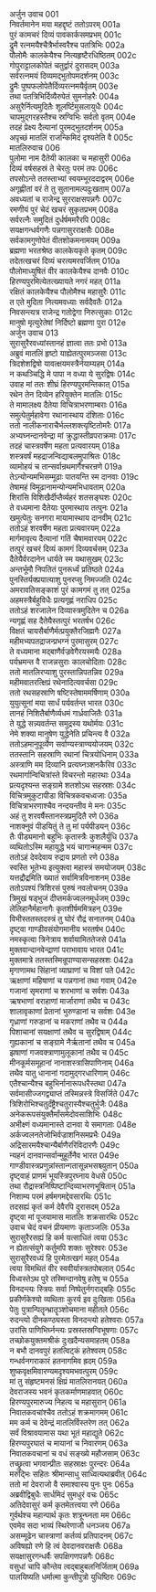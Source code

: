 अर्जुन उवाच	001  
निवर्तमानेन मया महद्दृष्टं ततोऽपरम्	001a  
पुरं कामचरं दिव्यं पावकार्कसमप्रभम्	001c  
द्रुमै रत्नमयैश्चैत्रैर्भास्वरैश्च पतत्रिभिः	002a  
पौलोमैः कालकेयैश्च नित्यहृष्टैरधिष्ठितम्	002c  
गोपुराट्टालकोपेतं चतुर्द्वारं दुरासदम्	003a  
सर्वरत्नमयं दिव्यमद्भुतोपमदर्शनम्	003c  
द्रुमैः पुष्पफलोपेतैर्दिव्यरत्नमयैर्वृतम्	003e  
तथा पतत्रिभिर्दिव्यैरुपेतं सुमनोहरैः	004a  
असुरैर्नित्यमुदितैः शूलर्ष्टिमुसलायुधैः	004c  
चापमुद्गरहस्तैश्च स्रग्विभिः सर्वतो वृतम्	004e  
तदहं प्रेक्ष्य दैत्यानां पुरमद्भुतदर्शनम्	005a  
अपृच्छं मातलिं राजन्किमिदं दृश्यतेति वै	005c  
मातलिरुवाच	006  
पुलोमा नाम दैतेयी कालका च महासुरी	006a  
दिव्यं वर्षसहस्रं ते चेरतुः परमं तपः	006c  
तपसोऽन्ते ततस्ताभ्यां स्वयम्भूरददाद्वरम्	006e  
अगृह्णीतां वरं ते तु सुतानामल्पदुःखताम्	007a  
अवध्यतां च राजेन्द्र सुरराक्षसपन्नगैः	007c  
रमणीयं पुरं चेदं खचरं सुकृतप्रभम्	008a  
सर्वरत्नैः समुदितं दुर्धर्षममरैरपि	008c  
सयक्षगन्धर्वगणैः पन्नगासुरराक्षसैः	008e  
सर्वकामगुणोपेतं वीतशोकमनामयम्	009a  
ब्रह्मणा भरतश्रेष्ठ कालकेयकृते कृतम्	009c  
तदेतत्खचरं दिव्यं चरत्यमरवर्जितम्	010a  
पौलोमाध्युषितं वीर कालकेयैश्च दानवैः	010c  
हिरण्यपुरमित्येतत्ख्यायते नगरं महत्	011a  
रक्षितं कालकेयैश्च पौलोमैश्च महासुरैः	011c  
त एते मुदिता नित्यमवध्याः सर्वदैवतैः	012a  
निवसन्त्यत्र राजेन्द्र गतोद्वेगा निरुत्सुकाः	012c  
मानुषो मृत्युरेतेषां निर्दिष्टो ब्रह्मणा पुरा	012e  
अर्जुन उवाच	013  
सुरासुरैरवध्यांस्तानहं ज्ञात्वा ततः प्रभो	013a  
अब्रुवं मातलिं हृष्टो याह्येतत्पुरमञ्जसा	013c  
त्रिदशेशद्विषो यावत्क्षयमस्त्रैर्नयाम्यहम्	014a  
न कथञ्चिद्धि मे पापा न वध्या ये सुरद्विषः	014c  
उवाह मां ततः शीघ्रं हिरण्यपुरमन्तिकात्	015a  
रथेन तेन दिव्येन हरियुक्तेन मातलिः	015c  
ते मामालक्ष्य दैतेया विचित्राभरणाम्बराः	016a  
समुत्पेतुर्महावेगा रथानास्थाय दंशिताः	016c  
ततो नालीकनाराचैर्भल्लशक्त्यृष्टितोमरैः	017a  
अभ्यघ्नन्दानवेन्द्रा मां क्रुद्धास्तीव्रपराक्रमाः	017c  
तदहं चास्त्रवर्षेण महता प्रत्यवारयम्	018a  
शस्त्रवर्षं महद्राजन्विद्याबलमुपाश्रितः	018c  
व्यामोहयं च तान्सर्वान्रथमार्गैश्चरन्रणे	019a  
तेऽन्योन्यमभिसम्मूढाः पातयन्ति स्म दानवाः	019c  
तेषामहं विमूढानामन्योन्यमभिधावताम्	020a  
शिरांसि विशिखैर्दीप्तैर्व्यहरं शतसङ्घशः	020c  
ते वध्यमाना दैतेयाः पुरमास्थाय तत्पुनः	021a  
खमुत्पेतुः सनगरा मायामास्थाय दानवीम्	021c  
ततोऽहं शरवर्षेण महता प्रत्यवारयम्	022a  
मार्गमावृत्य दैत्यानां गतिं चैषामवारयम्	022c  
तत्पुरं खचरं दिव्यं कामगं दिव्यवर्चसम्	023a  
दैतेयैर्वरदानेन धार्यते स्म यथासुखम्	023c  
अन्तर्भूमौ निपतितं पुनरूर्ध्वं प्रतिष्ठते	024a  
पुनस्तिर्यक्प्रयात्याशु पुनरप्सु निमज्जति	024c  
अमरावतिसङ्काशं पुरं कामगमं तु तत्	025a  
अहमस्त्रैर्बहुविधैः प्रत्यगृह्णं नराधिप	025c  
ततोऽहं शरजालेन दिव्यास्त्रमुदितेन च	026a  
न्यगृह्णं सह दैतेयैस्तत्पुरं भरतर्षभ	026c  
विक्षतं चायसैर्बाणैर्मत्प्रयुक्तैरजिह्मगैः	027a  
महीमभ्यपतद्राजन्प्रभग्नं पुरमासुरम्	027c  
ते वध्यमाना मद्बाणैर्वज्रवेगैरयस्मयैः	028a  
पर्यभ्रमन्त वै राजन्नसुराः कालचोदिताः	028c  
ततो मातलिरप्याशु पुरस्तान्निपतन्निव	029a  
महीमवातरत्क्षिप्रं रथेनादित्यवर्चसा	029c  
ततो रथसहस्राणि षष्टिस्तेषाममर्षिणाम्	030a  
युयुत्सूनां मया सार्धं पर्यवर्तन्त भारत	030c  
तानहं निशितैर्बाणैर्व्यधमं गार्ध्रवाजितैः	031a  
ते युद्धे सन्न्यवर्तन्त समुद्रस्य यथोर्मयः	031c  
नेमे शक्या मानुषेण युद्धेनेति प्रचिन्त्य वै	032a  
ततोऽहमानुपूर्व्येण सर्वाण्यस्त्राण्ययोजयम्	032c  
ततस्तानि सहस्राणि रथानां चित्रयोधिनाम्	033a  
अस्त्राणि मम दिव्यानि प्रत्यघ्नञ्शनकैरिव	033c  
रथमार्गान्विचित्रांस्ते विचरन्तो महारथाः	034a  
प्रत्यदृश्यन्त सङ्ग्रामे शतशोऽथ सहस्रशः	034c  
विचित्रमुकुटापीडा विचित्रकवचध्वजाः	035a  
विचित्राभरणाश्चैव नन्दयन्तीव मे मनः	035c  
अहं तु शरवर्षैस्तानस्त्रप्रमुदितै रणे	036a  
नाशक्नुवं पीडयितुं ते तु मां पर्यपीडयन्	036c  
तैः पीड्यमानो बहुभिः कृतास्त्रैः कुशलैर्युधि	037a  
व्यथितोऽस्मि महायुद्धे भयं चागान्महन्मम	037c  
ततोऽहं देवदेवाय रुद्राय प्रणतो रणे	038a  
स्वस्ति भूतेभ्य इत्युक्त्वा महास्त्रं समयोजयम्	038c  
यत्तद्रौद्रमिति ख्यातं सर्वामित्रविनाशनम्	038e  
ततोऽपश्यं त्रिशिरसं पुरुषं नवलोचनम्	039a  
त्रिमुखं षड्भुजं दीप्तमर्कज्वलनमूर्धजम्	039c  
लेलिहानैर्महानागैः कृतशीर्षममित्रहन्	039e  
विभीस्ततस्तदस्त्रं तु घोरं रौद्रं सनातनम्	040a  
दृष्ट्वा गाण्डीवसंयोगमानीय भरतर्षभ	040c  
नमस्कृत्वा त्रिनेत्राय शर्वायामिततेजसे	041a  
मुक्तवान्दानवेन्द्राणां पराभावाय भारत	041c  
मुक्तमात्रे ततस्तस्मिन्रूपाण्यासन्सहस्रशः	042a  
मृगाणामथ सिंहानां व्याघ्राणां च विशां पते	042c  
ऋक्षाणां महिषाणां च पन्नगानां तथा गवाम्	042e  
गजानां सृमराणां च शरभाणां च सर्वशः	043a  
ऋषभाणां वराहाणां मार्जाराणां तथैव च	043c  
शालावृकाणां प्रेतानां भुरुण्डानां च सर्वशः	043e  
गृध्राणां गरुडानां च मकराणां तथैव च	044a  
पिशाचानां सयक्षाणां तथैव च सुरद्विषाम्	044c  
गुह्यकानां च सङ्ग्रामे नैर्ऋतानां तथैव च	045a  
झषाणां गजवक्त्राणामुलूकानां तथैव च	045c  
मीनकूर्मसमूहानां नानाशस्त्रासिपाणिनाम्	046a  
तथैव यातु धानानां गदामुद्गरधारिणाम्	046c  
एतैश्चान्यैश्च बहुभिर्नानारूपधरैस्तथा	047a  
सर्वमासीज्जगद्व्याप्तं तस्मिन्नस्त्रे विसर्जिते	047c  
त्रिशिरोभिश्चतुर्दंष्ट्रैश्चतुरास्यैश्चतुर्भुजैः	048a  
अनेकरूपसंयुक्तैर्मांसमेदोवसाशिभिः	048c  
अभीक्ष्णं वध्यमानास्ते दानवा ये समागताः	048e  
अर्कज्वलनतेजोभिर्वज्राशनिसमप्रभैः	049a  
अद्रिसारमयैश्चान्यैर्बाणैररिविदारणैः	049c  
न्यहनं दानवान्सर्वान्मुहूर्तेनैव भारत	049e  
गाण्डीवास्त्रप्रणुन्नांस्तान्गतासून्नभसश्च्युतान्	050a  
दृष्ट्वाहं प्राणमं भूयस्त्रिपुरघ्नाय वेधसे	050c  
तथा रौद्रास्त्रनिष्पिष्टान्दिव्याभरणभूषितान्	051a  
निशाम्य परमं हर्षमगमद्देवसारथिः	051c  
तदसह्यं कृतं कर्म देवैरपि दुरासदम्	052a  
दृष्ट्वा मां पूजयामास मातलिः शक्रसारथिः	052c  
उवाच चेदं वचनं प्रीयमाणः कृताञ्जलिः	053a  
सुरासुरैरसह्यं हि कर्म यत्साधितं त्वया	053c  
न ह्येतत्संयुगे कर्तुमपि शक्तः सुरेश्वरः	053e  
सुरासुरैरवध्यं हि पुरमेतत्खगं महत्	054a  
त्वया विमथितं वीर स्ववीर्यास्त्रतपोबलात्	054c  
विध्वस्तेऽथ पुरे तस्मिन्दानवेषु हतेषु च	055a  
विनदन्त्यः स्त्रियः सर्वा निष्पेतुर्नगराद्बहिः	055c  
प्रकीर्णकेश्यो व्यथिताः कुरर्य इव दुःखिताः	056a  
पेतुः पुत्रान्पितॄन्भ्रातॄञ्शोचमाना महीतले	056c  
रुदन्त्यो दीनकण्ठ्यस्ता विनदन्त्यो हतेश्वराः	057a  
उरांसि पाणिभिर्घ्नन्त्यः प्रस्रस्तस्रग्विभूषणाः	057c  
तच्छोकयुक्तमश्रीकं दुःखदैन्यसमाहतम्	058a  
न बभौ दानवपुरं हतत्विट्कं हतेश्वरम्	058c  
गन्धर्वनगराकारं हतनागमिव ह्रदम्	059a  
शुष्कवृक्षमिवारण्यमदृश्यमभवत्पुरम्	059c  
मां तु संहृष्टमनसं क्षिप्रं मातलिरानयत्	060a  
देवराजस्य भवनं कृतकर्माणमाहवात्	060c  
हिरण्यपुरमारुज्य निहत्य च महासुरान्	061a  
निवातकवचांश्चैव ततोऽहं शक्रमागमम्	061c  
मम कर्म च देवेन्द्रं मातलिर्विस्तरेण तत्	062a  
सर्वं विश्रावयामास यथा भूतं महाद्युते	062c  
हिरण्यपुरघातं च मायानां च निवारणम्	063a  
निवातकवचानां च वधं सङ्ख्ये महौजसाम्	063c  
तच्छ्रुत्वा भगवान्प्रीतः सहस्राक्षः पुरन्दरः	064a  
मरुद्भिः सहितः श्रीमान्साधु साध्वित्यथाब्रवीत्	064c  
ततो मां देवराजो वै समाश्वास्य पुनः पुनः	065a  
अब्रवीद्विबुधैः सार्धमिदं सुमधुरं वचः	065c  
अतिदेवासुरं कर्म कृतमेतत्त्वया रणे	066a  
गुर्वर्थश्च महान्पार्थ कृतः शत्रून्घ्नता मम	066c  
एवमेव सदा भाव्यं स्थिरेणाजौ धनञ्जय	067a  
असम्मूढेन चास्त्राणां कर्तव्यं प्रतिपादनम्	067c  
अविषह्यो रणे हि त्वं देवदानवराक्षसैः	068a  
सयक्षासुरगन्धर्वैः सपक्षिगणपन्नगैः	068c  
वसुधां चापि कौन्तेय त्वद्बाहुबलनिर्जिताम्	069a  
पालयिष्यति धर्मात्मा कुन्तीपुत्रो युधिष्ठिरः	069c  

